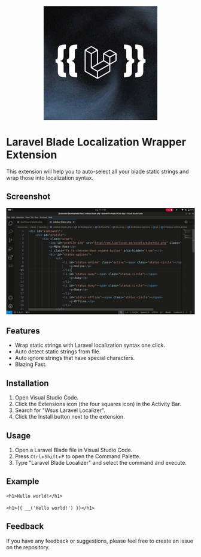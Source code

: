 <div align="center">
  <img src="https://raw.githubusercontent.com/shakilahmed0369/public-cdn-files/main/uploads/logo.png" alt="banner">
</div>

# Laravel Blade Localization Wrapper Extension

This extension will help you to auto-select all your blade static strings and wrap those into localization syntax.

## Screenshot

<div align="center" width="200">
  <img src="https://raw.githubusercontent.com/shakilahmed0369/public-cdn-files/main/uploads/Screencastfrom2024-08-1401-50-58-ezgif.com-video-to-gif-converter.gif" alt="banner">
</div>

## Features

* Wrap static strings with Laravel localization syntax one click.
* Auto detect static strings from file.
* Auto ignore strings that have special characters.
* Blazing Fast.

## Installation

1. Open Visual Studio Code.
2. Click the Extensions icon (the four squares icon) in the Activity Bar.
3. Search for "Wsus Laravel Localizer".
4. Click the Install button next to the extension.

## Usage

1. Open a Laravel Blade file in Visual Studio Code.
4. Press `Ctrl`+`Shift`+`P` to open the Command Palette.
5. Type "Laravel Blade Localizer" and select the command and execute.

## Example

```blade
<h1>Hello world!</h1>

<h1>{{ __('Hello world!') }}</h1>
```

## Feedback
If you have any feedback or suggestions, please feel free to create an issue on the repository.
